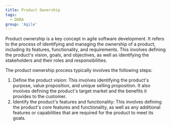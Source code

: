 ```yaml
---
title: Product Ownership
tags:
  - DORA
group: 'Agile'
---
```


Product ownership is a key concept in agile software development. It refers to the process of identifying and managing the ownership of a product, including its features, functionality, and requirements. This involves defining the product's vision, goals, and objectives, as well as identifying the stakeholders and their roles and responsibilities.

The product ownership process typically involves the following steps:

1. Define the product vision: This involves identifying the product's purpose, value proposition, and unique selling proposition. It also involves defining the product's target market and the benefits it provides to the customer.
2. Identify the product's features and functionality: This involves defining the product's core features and functionality, as well as any additional features or capabilities that are required for the product to meet its goals.
